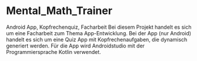 # Mental_Math_Trainer
Android App, Kopfrechenquiz, Facharbeit
Bei diesem Projekt handelt es sich um eine Facharbeit zum Thema App-Entwicklung.
Bei der App (nur Android) handelt es sich um eine Quiz App mit Kopfrechenaufgaben,
die dynamisch generiert werden. Für die App wird Androidstudio mit der Programmiersprache
Kotlin verwendet.

